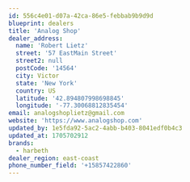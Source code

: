```yaml
---
id: 556c4e01-d07a-42ca-86e5-febbab9b9d9d
blueprint: dealers
title: 'Analog Shop'
dealer_address:
  name: 'Robert Lietz'
  street: '57 EastMain Street'
  street2: null
  postCode: '14564'
  city: Victor
  state: 'New York'
  country: US
  latitude: '42.894807998698845'
  longitude: '-77.30068812835454'
email: analogshoplietz@gmail.com
website: 'https://www.analogshop.com'
updated_by: 1e5fda92-5ac2-4abb-b403-8041edf0b4c3
updated_at: 1705702912
brands:
  - harbeth
dealer_region: east-coast
phone_number_field: '+15857422860'
---
```

